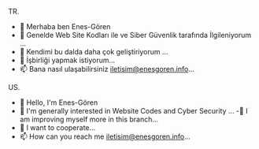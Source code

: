 TR.
- 👋 Merhaba ben Enes-Gören
- 👀 Genelde Web Site Kodları ile ve Siber Güvenlik tarafında İlgileniyorum ...
- 🌱 Kendimi bu dalda daha çok geliştiriyorum ...
- 💞️ İşbirliği yapmak istiyorum...
- 📫 Bana nasıl ulaşabilirsiniz iletisim@enesgoren.info...

US.
- 👋 Hello, I'm Enes-Gören
- 👀 I'm generally interested in Website Codes and Cyber ​​Security ... 
-🌱 I am improving myself more in this branch...
- 💞️ I want to cooperate...
- 📫 How can you reach me iletisim@enesgoren.info...
